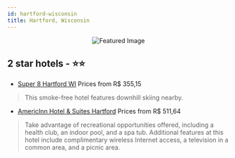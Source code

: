 ```yaml
---
id: hartford-wisconsin
title: Hartford, Wisconsin
---
```


<center><img src="https://i.travelapi.com/hotels/1000000/860000/855600/855551/b5d56f2b_z.jpg" alt="Featured Image" /></center>


##  2 star hotels - ⭐️⭐️

-    [Super 8 Hartford WI](https://us.hurb.com/hotels/hartford/super-8-hartford-wi-JNP-JP074481?cmp=18055) Prices from R$ 355,15
   > This smoke-free hotel features downhill skiing nearby.
-    [AmericInn Hotel & Suites Hartford](https://us.hurb.com/hotels/hartford/americinn-hotel-suites-hartford-JNP-JP187539?cmp=18055) Prices from R$ 511,64
   > Take advantage of recreational opportunities offered, including a health club, an indoor pool, and a spa tub. Additional features at this hotel include complimentary wireless Internet access, a television in a common area, and a picnic area.
